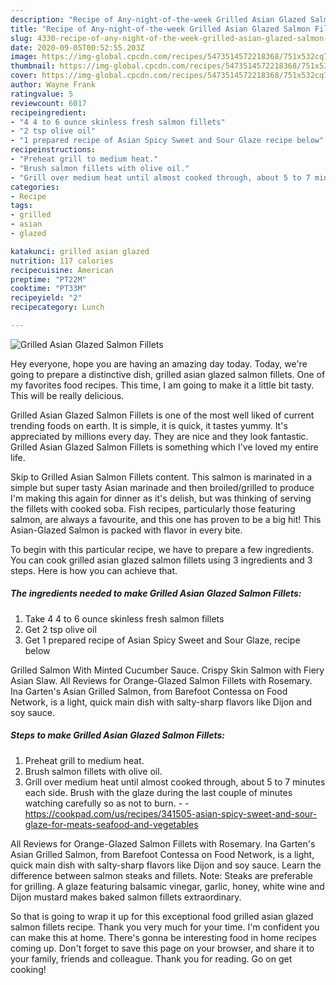 ```yaml
---
description: "Recipe of Any-night-of-the-week Grilled Asian Glazed Salmon Fillets"
title: "Recipe of Any-night-of-the-week Grilled Asian Glazed Salmon Fillets"
slug: 4330-recipe-of-any-night-of-the-week-grilled-asian-glazed-salmon-fillets
date: 2020-09-05T00:52:55.203Z
image: https://img-global.cpcdn.com/recipes/5473514572218368/751x532cq70/grilled-asian-glazed-salmon-fillets-recipe-main-photo.jpg
thumbnail: https://img-global.cpcdn.com/recipes/5473514572218368/751x532cq70/grilled-asian-glazed-salmon-fillets-recipe-main-photo.jpg
cover: https://img-global.cpcdn.com/recipes/5473514572218368/751x532cq70/grilled-asian-glazed-salmon-fillets-recipe-main-photo.jpg
author: Wayne Frank
ratingvalue: 5
reviewcount: 6017
recipeingredient:
- "4 4 to 6 ounce skinless fresh salmon fillets"
- "2 tsp olive oil"
- "1 prepared recipe of Asian Spicy Sweet and Sour Glaze recipe below"
recipeinstructions:
- "Preheat grill to medium heat."
- "Brush salmon fillets with olive oil."
- "Grill over medium heat until almost cooked through, about 5 to 7 minutes each side. Brush with the glaze during the last couple of minutes watching carefully so as not to burn.  https://cookpad.com/us/recipes/341505-asian-spicy-sweet-and-sour-glaze-for-meats-seafood-and-vegetables"
categories:
- Recipe
tags:
- grilled
- asian
- glazed

katakunci: grilled asian glazed 
nutrition: 117 calories
recipecuisine: American
preptime: "PT22M"
cooktime: "PT33M"
recipeyield: "2"
recipecategory: Lunch

---
```



![Grilled Asian Glazed Salmon Fillets](https://img-global.cpcdn.com/recipes/5473514572218368/751x532cq70/grilled-asian-glazed-salmon-fillets-recipe-main-photo.jpg)

Hey everyone, hope you are having an amazing day today. Today, we're going to prepare a distinctive dish, grilled asian glazed salmon fillets. One of my favorites food recipes. This time, I am going to make it a little bit tasty. This will be really delicious.

Grilled Asian Glazed Salmon Fillets is one of the most well liked of current trending foods on earth. It is simple, it is quick, it tastes yummy. It's appreciated by millions every day. They are nice and they look fantastic. Grilled Asian Glazed Salmon Fillets is something which I've loved my entire life.

Skip to Grilled Asian Salmon Fillets content. This salmon is marinated in a simple but super tasty Asian marinade and then broiled/grilled to produce I&#39;m making this again for dinner as it&#39;s delish, but was thinking of serving the fillets with cooked soba. Fish recipes, particularly those featuring salmon, are always a favourite, and this one has proven to be a big hit! This Asian-Glazed Salmon is packed with flavor in every bite.


To begin with this particular recipe, we have to prepare a few ingredients. You can cook grilled asian glazed salmon fillets using 3 ingredients and 3 steps. Here is how you can achieve that.

<!--inarticleads1-->

##### The ingredients needed to make Grilled Asian Glazed Salmon Fillets:

1. Take 4 4 to 6 ounce skinless fresh salmon fillets
1. Get 2 tsp olive oil
1. Get 1 prepared recipe of Asian Spicy Sweet and Sour Glaze, recipe below


Grilled Salmon With Minted Cucumber Sauce. Crispy Skin Salmon with Fiery Asian Slaw. All Reviews for Orange-Glazed Salmon Fillets with Rosemary. Ina Garten&#39;s Asian Grilled Salmon, from Barefoot Contessa on Food Network, is a light, quick main dish with salty-sharp flavors like Dijon and soy sauce. 

<!--inarticleads2-->

##### Steps to make Grilled Asian Glazed Salmon Fillets:

1. Preheat grill to medium heat.
1. Brush salmon fillets with olive oil.
1. Grill over medium heat until almost cooked through, about 5 to 7 minutes each side. Brush with the glaze during the last couple of minutes watching carefully so as not to burn. -  - https://cookpad.com/us/recipes/341505-asian-spicy-sweet-and-sour-glaze-for-meats-seafood-and-vegetables


All Reviews for Orange-Glazed Salmon Fillets with Rosemary. Ina Garten&#39;s Asian Grilled Salmon, from Barefoot Contessa on Food Network, is a light, quick main dish with salty-sharp flavors like Dijon and soy sauce. Learn the difference between salmon steaks and fillets. Note: Steaks are preferable for grilling. A glaze featuring balsamic vinegar, garlic, honey, white wine and Dijon mustard makes baked salmon fillets extraordinary. 

So that is going to wrap it up for this exceptional food grilled asian glazed salmon fillets recipe. Thank you very much for your time. I'm confident you can make this at home. There's gonna be interesting food in home recipes coming up. Don't forget to save this page on your browser, and share it to your family, friends and colleague. Thank you for reading. Go on get cooking!
